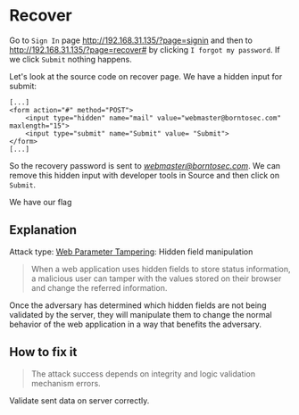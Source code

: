 # Recover

Go to `Sign In` page <http://192.168.31.135/?page=signin> and then to <http://192.168.31.135/?page=recover#> by clicking `I forgot my password`. If we click `Submit` nothing happens.

Let's look at the source code on recover page. We have a hidden input for submit:

```
[...]
<form action="#" method="POST">
	<input type="hidden" name="mail" value="webmaster@borntosec.com" maxlength="15">
	<input type="submit" name="Submit" value= "Submit">
</form>
[...]
```

So the recovery password is sent to *webmaster@borntosec.com*.
We can remove this hidden input with developer tools in Source and then click on `Submit`.

We have our flag

## Explanation

Attack type: [Web Parameter Tampering](https://owasp.org/www-community/attacks/Web_Parameter_Tampering): Hidden field manipulation

> When a web application uses hidden fields to store status information, a malicious user can tamper with the values stored on their browser and change the referred information.

Once the adversary has determined which hidden fields are not being validated by the server, they will manipulate them to change the normal behavior of the web application in a way that benefits the adversary.

## How to fix it

> The attack success depends on integrity and logic validation mechanism errors.

Validate sent data on server correctly.